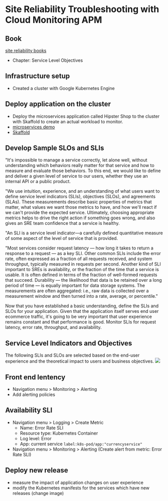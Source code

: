 # Site Reliability Troubleshooting with Cloud Monitoring APM

## Book
[site reliability books](https://landing.google.com/sre/books/)
- Chapter: Service Level Objectives

## Infrastructure setup
- Created a cluster with Google Kubernetes Engine

## Deploy application on the cluster
- Deploy the microservices application called Hipster Shop to the cluster with Skaffold to create an actual workload to monitor.
- [microservices demo](https://github.com/GoogleCloudPlatform/microservices-demo)
- [Skaffold](http://skaffold.dev/)

## Develop Sample SLOs and SLIs
"It's impossible to manage a service correctly, let alone well, without understanding which behaviors really matter for that service and how to measure and evaluate those behaviors. To this end, we would like to define and deliver a given level of service to our users, whether they use an internal API or a public product.

"We use intuition, experience, and an understanding of what users want to define service level indicators (SLIs), objectives (SLOs), and agreements (SLAs). These measurements describe basic properties of metrics that matter, what values we want those metrics to have, and how we'll react if we can't provide the expected service. Ultimately, choosing appropriate metrics helps to drive the right action if something goes wrong, and also gives an SRE team confidence that a service is healthy.

"An SLI is a service level indicator—a carefully defined quantitative measure of some aspect of the level of service that is provided.

"Most services consider request latency — how long it takes to return a response to a request — as a key SLI. Other common SLIs include the error rate, often expressed as a fraction of all requests received, and system throughput, typically measured in requests per second. Another kind of SLI important to SREs is availability, or the fraction of the time that a service is usable. It is often defined in terms of the fraction of well-formed requests that succeed. Durability — the likelihood that data is be retained over a long period of time — is equally important for data storage systems. The measurements are often aggregated: i.e., raw data is collected over a measurement window and then turned into a rate, average, or percentile."

Now that you have established a basic understanding, define the SLIs and SLOs for your application. Given that the application itself serves end user ecommerce traffic, it's going to be very important that user experience remains constant and that performance is good. Monitor SLIs for request latency, error rate, throughput, and availability.

## Service Level Indicators and Objectives
The following SLIs and SLOs are selected based on the end-user experience and the theoretical impact to users and business objectives.
![](https://i.imgur.com/DZNA2Uh.png)


## Front end lentency
- Navigation menu > Monitoring > Alerting
- Add alerting policies
    
## Availability SLI
- Navigation menu > Logging > Create Metric
  - Name: Error Rate SLI
  - Resource type: Kubernetes Container
  - Log level: Error
  - App: current service `label:k8s-pod/app:"currencyservice"`
- Navigation menu > Monitoring > Alerting (Create alert from metric: Error Rate SLI)

## Deploy new release
- measure the impact of application changes on user experience
- modify the Kubernetes manifests for the services which have new releases (change image)


